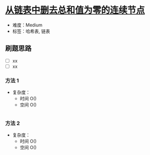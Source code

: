 # [从链表中删去总和值为零的连续节点](https://leetcode-cn.com/problems/remove-zero-sum-consecutive-nodes-from-linked-list/)

- 难度：Medium
- 标签：哈希表, 链表

## 刷题思路

- [ ] xx
- [ ] xx

### 方法 1

- 复杂度：
    - 时间 O()
    - 空间 O()

``` js

```

### 方法 2

- 复杂度：
    - 时间 O()
    - 空间 O()

``` js

```
